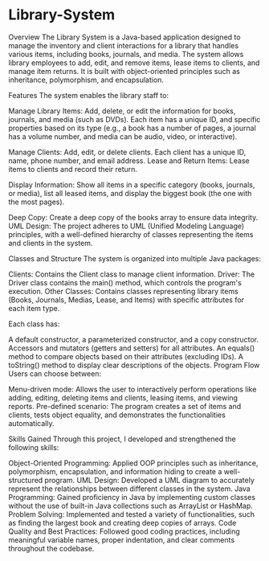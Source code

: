 # Library-System
Overview
  The Library System is a Java-based application designed to manage the inventory and client interactions for a library that handles various items, including books, journals, and media. The system allows library employees to add, edit, and remove items, lease items to clients, and manage item returns. It is built with object-oriented principles such as inheritance, polymorphism, and encapsulation.

Features
  The system enables the library staff to:
  
  Manage Library Items: Add, delete, or edit the information for books, journals, and media (such as DVDs). Each item has a unique ID, and specific properties based on its type (e.g., a book has a number of pages, a journal has a volume number, and media can be audio, video, or interactive).
  
  Manage Clients: Add, edit, or delete clients. Each client has a unique ID, name, phone number, and email address.
  Lease and Return Items: Lease items to clients and record their return.
  
  Display Information: Show all items in a specific category (books, journals, or media), list all leased items, and display the biggest book (the one with the most pages).
  
  Deep Copy: Create a deep copy of the books array to ensure data integrity.
  UML Design: The project adheres to UML (Unified Modeling Language) principles, with a well-defined hierarchy of classes representing the items and clients in the system.
  
  Classes and Structure
  The system is organized into multiple Java packages:
  
  Clients: Contains the Client class to manage client information.
  Driver: The Driver class contains the main() method, which controls the program's execution.
  Other Classes: Contains classes representing library items (Books, Journals, Medias, Lease, and Items) with specific attributes for each item type.
  
  Each class has:
  
  A default constructor, a parameterized constructor, and a copy constructor.
  Accessors and mutators (getters and setters) for all attributes.
  An equals() method to compare objects based on their attributes (excluding IDs).
  A toString() method to display clear descriptions of the objects.
  Program Flow
  Users can choose between:
  
  Menu-driven mode: Allows the user to interactively perform operations like adding, editing, deleting items and clients, leasing items, and viewing reports.
  Pre-defined scenario: The program creates a set of items and clients, tests object equality, and demonstrates the functionalities automatically.

Skills Gained
  Through this project, I developed and strengthened the following skills:
  
  Object-Oriented Programming: Applied OOP principles such as inheritance, polymorphism, encapsulation, and information hiding to create a well-structured program.
  UML Design: Developed a UML diagram to accurately represent the relationships between different classes in the system.
  Java Programming: Gained proficiency in Java by implementing custom classes without the use of built-in Java collections such as ArrayList or HashMap.
  Problem Solving: Implemented and tested a variety of functionalities, such as finding the largest book and creating deep copies of arrays.
  Code Quality and Best Practices: Followed good coding practices, including meaningful variable names, proper indentation, and clear comments throughout the codebase.
